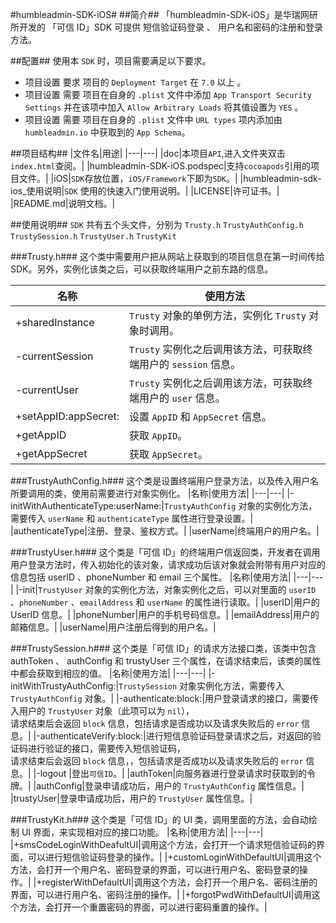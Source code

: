 #humbleadmin-SDK-iOS#
##简介##
	「humbleadmin-SDK-iOS」是华瑞网研所开发的 「可信 ID」SDK
	可提供 短信验证码登录 、 用户名和密码的注册和登录方法。
	
##配置##
使用本 `SDK` 时，项目需要满足以下要求。</br>
* 项目设置 要求 项目的 `Deployment Target` 在 `7.0` 以上 。</br>
* 项目设置 需要 项目在自身的 `.plist` 文件中添加 `App Transport Security Settings` 并在该项中加入 `Allow Arbitrary Loads` 将其值设置为 `YES` 。
* 项目设置 需要 项目在自身的 `.plist` 文件中 `URL types` 项内添加由 `humbleadmin.io` 中获取到的 `App Schema`。
	
##项目结构##
|文件名|用途|
|---|---|
|doc|本项目`API`,进入文件夹双击`index.html`查阅。|
|humbleadmin-SDK-iOS.podspec|支持`cocoapods`引用的项目文件。|
|iOS|`SDK`存放位置，`iOS/Framework`下即为`SDK`。|
|humbleadmin-sdk-ios_使用说明|`SDK` 使用的快速入门使用说明。|
|LICENSE|许可证书。|
|README.md|说明文档。|

##使用说明##
`SDK` 共有五个头文件，分别为 `Trusty.h` `TrustyAuthConfig.h` `TrustySession.h` `TrustyUser.h` `TrustyKit`</br>

###Trusty.h###
	这个类中需要用户把从网站上获取到的项目信息在第一时间传给SDK。另外，实例化该类之后，可以获取终端用户之前东路的信息。
	
|名称|使用方法|
|---|---|
|+sharedInstance|`Trusty` 对象的单例方法，实例化 `Trusty` 对象时调用。|
|-currentSession|`Trusty` 实例化之后调用该方法，可获取终端用户的 `session` 信息。|
|-currentUser|`Trusty` 实例化之后调用该方法，可获取终端用户的 `user` 信息。|
|+setAppID:appSecret:|	设置 `AppID` 和 `AppSecret` 信息。|
|+getAppID	|获取 `AppID`。|
|+getAppSecret|获取 `AppSecret`。|

###TrustyAuthConfig.h###
	这个类是设置终端用户登录方法，以及传入用户名所要调用的类，使用前需要进行对象实例化。
|名称|使用方法|
|---|---|
|-initWithAuthenticateType:userName:|`TrustyAuthConfig` 对象的实例化方法，需要传入 `userName` 和 `authenticateType` 属性进行登录设置。|
|authenticateType|注册、登录、鉴权方式。|
|userName|终端用户的用户名。|

###TrustyUser.h###
	这个类是「可信 ID」的终端用户信返回类，开发者在调用用户登录方法时，传入初始化的该对象，请求成功后该对象就会附带有用户对应的信息包括 userID 、phoneNumber 和 email 三个属性。
|名称|使用方法|
|---|---|
|-init|`TrustyUser` 对象的实例化方法，对象实例化之后，可以对里面的 `userID` 、`phoneNumber` 、`emailAddress` 和 `userName` 的属性进行读取。|
|userID|用户的 UserID 信息。|
|phoneNumber|用户的手机号码信息。|
|emailAddress|用户的邮箱信息。|
|userName|用户注册后得到的用户名。|

###TrustySession.h###
	这个类是「可信 ID」的请求方法接口类，该类中包含 authToken 、 authConfig 和 trustyUser 三个属性，在请求结束后，该类的属性中都会获取到相应的值。
|名称|使用方法|
|---|---|
|-initWithTrustyAuthConfig:|`TrustySession` 对象实例化方法，需要传入 `TrustyAuthConfig` 对象。|
|-authenticate:block:|用户登录请求的接口，需要传入用户的 `TrustyUser` 对象（此项可以为 `nil`），</br>请求结束后会返回 `block` 信息，包括请求是否成功以及请求失败后的 `error` 信息。|
|-authenticateVerify:block:|进行短信息验证码登录请求之后，对返回的验证码进行验证的接口，需要传入短信验证码，</br>请求结束后会返回 `block` 信息，，包括请求是否成功以及请求失败后的 `error` 信息。|
|-logout |登出`可信ID`。|
|authToken|向服务器进行登录请求时获取到的令牌。|
|authConfig|登录申请成功后，用户的 `TrustyAuthConfig` 属性信息。|
|trustyUser|登录申请成功后，用户的 `TrustyUser` 属性信息。|

###TrustyKit.h###
	这个类是「可信 ID」的 UI 类，调用里面的方法，会自动绘制 UI 界面，来实现相对应的接口功能。
|名称|使用方法|
|---|---|
|+smsCodeLoginWithDeafultUI|调用这个方法，会打开一个请求短信验证码的界面，可以进行短信验证码登录的操作。|
|+customLoginWithDefaultUI|调用这个方法，会打开一个用户名、密码登录的界面，可以进行用户名、密码登录的操作。|
|+registerWithDefaultUI|调用这个方法，会打开一个用户名、密码注册的界面，可以进行用户名、密码注册的操作。|
|+forgotPwdWithDefaultUI|调用这个方法，会打开一个重置密码的界面，可以进行密码重置的操作。|

 


 